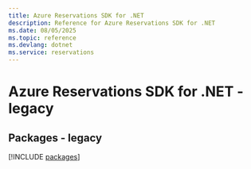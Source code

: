 ```yaml
---
title: Azure Reservations SDK for .NET
description: Reference for Azure Reservations SDK for .NET
ms.date: 08/05/2025
ms.topic: reference
ms.devlang: dotnet
ms.service: reservations
---
```

# Azure Reservations SDK for .NET - legacy
## Packages - legacy
[!INCLUDE [packages](reservations-index.md)]